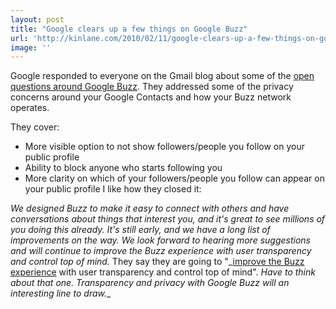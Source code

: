 ```yaml
---
layout: post
title: "Google clears up a few things on Google Buzz"
url: 'http://kinlane.com/2010/02/11/google-clears-up-a-few-things-on-google-buzz/'
image: ''
---
```


Google responded to everyone on the Gmail blog about some of the [open questions around Google Buzz][1]. They addressed some of the privacy concerns around your Google Contacts and how your Buzz network operates.

They cover:

  * More visible option to not show followers/people you follow on your public profile
  * Ability to block anyone who starts following you
  * More clarity on which of your followers/people you follow can appear on your public profile
I like how they closed it:

_We designed Buzz to make it easy to connect with others and have conversations about things that interest you, and it's great to see millions of you doing this already. It's still early, and we have a long list of improvements on the way. We look forward to hearing more suggestions and will continue to improve the Buzz experience with user transparency and control top of mind._ They say they are going to "_[improve the Buzz experience][1] with user transparency and control top of mind". _Have to think about that one. Transparency and privacy with Google Buzz will an interesting line to draw.__

   [1]: http://gmailblog.blogspot.com/2010/02/millions-of-buzz-users-and-improvements.html
